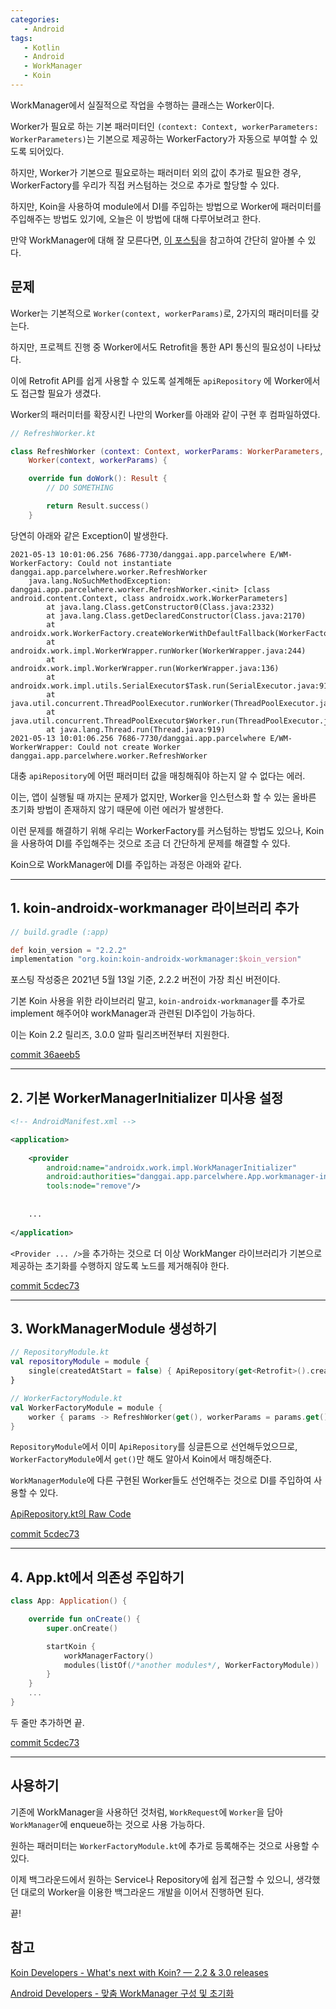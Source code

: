 ```yaml
---
categories: 
   - Android
tags: 
   - Kotlin
   - Android
   - WorkManager
   - Koin
---
```






WorkManager에서 실질적으로 작업을 수행하는 클래스는 Worker이다.

Worker가 필요로 하는 기본 패러미터인  `(context: Context, workerParameters: WorkerParameters)`는 기본으로 제공하는 WorkerFactory가 자동으로 부여할 수 있도록 되어있다.

하지만, Worker가 기본으로 필요로하는 패러미터 외의 값이 추가로 필요한 경우, WorkerFactory를 우리가 직접 커스텀하는 것으로 추가로 할당할 수 있다.

하지만, Koin을 사용하여 module에서 DI를 주입하는 방법으로 Worker에 패러미터를 주입해주는 방법도 있기에, 오늘은 이 방법에 대해 다루어보려고 한다.

만약 WorkManager에 대해 잘 모른다면, [이 포스팅](https://danggai.github.io/android/Android%EC%97%90%EC%84%9C-WorkManager-%EC%82%AC%EC%9A%A9%ED%95%B4%EB%B3%B4%EA%B8%B0/)을 참고하여 간단히 알아볼 수 있다.





## 문제

Worker는 기본적으로 `Worker(context, workerParams)`로, 2가지의 패러미터를 갖는다.

하지만, 프로젝트 진행 중 Worker에서도 Retrofit을 통한 API 통신의 필요성이 나타났다.

이에 Retrofit API를 쉽게 사용할 수 있도록 설계해둔 `apiRepository` 에 Worker에서도 접근할 필요가 생겼다.

Worker의 패러미터를 확장시킨 나만의 Worker를 아래와 같이 구현 후 컴파일하였다.

```kotlin
// RefreshWorker.kt

class RefreshWorker (context: Context, workerParams: WorkerParameters, private val api: ApiRepository) :
    Worker(context, workerParams) {

    override fun doWork(): Result {
        // DO SOMETHING

        return Result.success()
    }
```

당연히 아래와 같은 Exception이 발생한다.



```
2021-05-13 10:01:06.256 7686-7730/danggai.app.parcelwhere E/WM-WorkerFactory: Could not instantiate danggai.app.parcelwhere.worker.RefreshWorker
    java.lang.NoSuchMethodException: danggai.app.parcelwhere.worker.RefreshWorker.<init> [class android.content.Context, class androidx.work.WorkerParameters]
        at java.lang.Class.getConstructor0(Class.java:2332)
        at java.lang.Class.getDeclaredConstructor(Class.java:2170)
        at androidx.work.WorkerFactory.createWorkerWithDefaultFallback(WorkerFactory.java:95)
        at androidx.work.impl.WorkerWrapper.runWorker(WorkerWrapper.java:244)
        at androidx.work.impl.WorkerWrapper.run(WorkerWrapper.java:136)
        at androidx.work.impl.utils.SerialExecutor$Task.run(SerialExecutor.java:91)
        at java.util.concurrent.ThreadPoolExecutor.runWorker(ThreadPoolExecutor.java:1167)
        at java.util.concurrent.ThreadPoolExecutor$Worker.run(ThreadPoolExecutor.java:641)
        at java.lang.Thread.run(Thread.java:919)
2021-05-13 10:01:06.256 7686-7730/danggai.app.parcelwhere E/WM-WorkerWrapper: Could not create Worker danggai.app.parcelwhere.worker.RefreshWorker
```

대충 `apiRepository`에 어떤 패러미터 값을 매칭해줘야 하는지 알 수 없다는 에러.



이는, 앱이 실행될 때 까지는 문제가 없지만, Worker을 인스턴스화 할 수 있는 올바른 초기화 방법이 존재하지 않기 때문에 이런 에러가 발생한다.

이런 문제를 해결하기 위해 우리는 WorkerFactory를 커스텀하는 방법도 있으나, Koin을 사용하여 DI를 주입해주는 것으로 조금 더 간단하게 문제를 해결할 수 있다.

Koin으로 WorkManager에 DI를 주입하는 과정은 아래와 같다.





---

## 1. koin-androidx-workmanager 라이브러리 추가

```groovy
// build.gradle (:app)

def koin_version = "2.2.2"
implementation "org.koin:koin-androidx-workmanager:$koin_version"
```

포스팅 작성중은 2021년 5월 13일 기준, 2.2.2 버전이 가장 최신 버전이다.

기본 Koin 사용을 위한 라이브러리 말고, `koin-androidx-workmanager`를 추가로 implement 해주어야 workManager과 관련된 DI주입이 가능하다.

이는 Koin 2.2 릴리즈, 3.0.0 알파 릴리즈버전부터 지원한다.



[commit 36aeeb5](https://github.com/danggai/FindMyPackage/commit/36aeeb5e81bf8033175ebe9f33892283f73d88fe)

---

## 2. 기본 WorkerManagerInitializer 미사용 설정

```xml
<!-- AndroidManifest.xml -->

<application>
        
    <provider
        android:name="androidx.work.impl.WorkManagerInitializer"
        android:authorities="danggai.app.parcelwhere.App.workmanager-init" 
        tools:node="remove"/>
    
    
    ...
    
</application>
```



`<Provider ... />`을 추가하는 것으로 더 이상 WorkManger 라이브러리가 기본으로 제공하는 초기화를 수행하지 않도록 노드를 제거해줘야 한다.



[commit 5cdec73](https://github.com/danggai/FindMyPackage/commit/5cdec73889f4c6819b98e326d11ce0481a6d0891)

---

## 3. WorkManagerModule 생성하기



```kotlin
// RepositoryModule.kt
val repositoryModule = module {
    single(createdAtStart = false) { ApiRepository(get<Retrofit>().create(ApiInterface::class.java)) }
}

// WorkerFactoryModule.kt
val WorkerFactoryModule = module {
    worker { params -> RefreshWorker(get(), workerParams = params.get(), get()) }
}
```

`RepositoryModule`에서 이미 `ApiRepository`를 싱글튼으로 선언해두었으므로, `WorkerFactoryModule`에서 `get()`만 해도 알아서 Koin에서 매칭해준다.

`WorkManagerModule`에 다른 구현된 Worker들도 선언해주는 것으로 DI를 주입하여 사용할 수 있다.





[ApiRepository.kt의 Raw Code](https://github.com/danggai/FindMyPackage/blob/dev/app/src/main/java/danggai/app/parcelwhere/data/api/ApiRepository.kt)

[commit 5cdec73](https://github.com/danggai/FindMyPackage/commit/5cdec73889f4c6819b98e326d11ce0481a6d0891)

---

## 4. App.kt에서 의존성 주입하기

```kotlin
class App: Application() {

    override fun onCreate() {
        super.onCreate()

        startKoin {
            workManagerFactory()
            modules(listOf(/*another modules*/, WorkerFactoryModule))
        }
    }    
    ...
}

```



두 줄만 추가하면 끝.

[commit 5cdec73](https://github.com/danggai/FindMyPackage/commit/5cdec73889f4c6819b98e326d11ce0481a6d0891)





---

## 사용하기

기존에 WorkManager을 사용하던 것처럼, `WorkRequest`에 `Worker`을 담아 `WorkManager`에 enqueue하는 것으로 사용 가능하다.

원하는 패러미터는 `WorkerFactoryModule.kt`에 추가로 등록해주는 것으로 사용할 수 있다.

이제 백그라운드에서 원하는 Service나 Repository에 쉽게 접근할 수 있으니, 생각했던 대로의 Worker을 이용한 백그라운드 개발을 이어서 진행하면 된다.



끝!







## 참고

[Koin Developers - What's next with Koin? — 2.2 & 3.0 releases](https://medium.com/koin-developers/whats-next-with-koin-2-2-3-0-releases-6c5464ae5e3d)

[Android Developers - 맞춤 WorkManager 구성 및 초기화](https://developer.android.com/topic/libraries/architecture/workmanager/advanced/custom-configuration?hl=ko#remove-default)